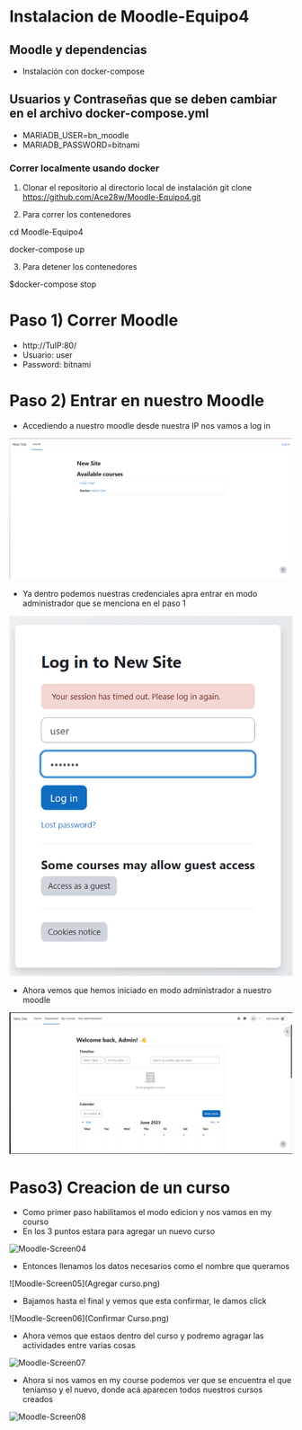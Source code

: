 # Instalacion de Moodle-Equipo4

## Moodle y dependencias
- Instalación con docker-compose 

## Usuarios y Contraseñas que se deben cambiar en el archivo docker-compose.yml
- MARIADB_USER=bn_moodle
- MARIADB_PASSWORD=bitnami

### Correr localmente usando docker

1. Clonar el repositorio al directorio local de instalación
git clone https://github.com/Ace28w/Moodle-Equipo4.git

2. Para correr los contenedores

cd Moodle-Equipo4

docker-compose up

3. Para detener los contenedores

$docker-compose stop

# Paso 1) Correr Moodle

- http://TuIP:80/
- Usuario: user
- Password: bitnami

# Paso 2) Entrar en nuestro Moodle

- Accediendo a nuestro moodle desde nuestra IP nos vamos a log in

![Moodle-Screen01](Img/Inicio.png)

- Ya dentro podemos nuestras credenciales apra entrar en modo administrador que se menciona en el paso 1

![Moodle-Screen02](Img/Login.png)

- Ahora vemos que hemos iniciado en modo administrador a nuestro moodle

![Moodle-Screen03](Img/Dentro.png)

# Paso3) Creacion de un curso

- Como primer paso habilitamos el modo edicion y nos vamos en my courso
- En los 3 puntos estara para agregar un nuevo curso

![Moodle-Screen04](Img/Curso.png)

- Entonces llenamos los datos necesarios como el nombre que queramos

![Moodle-Screen05](Agregar curso.png)

- Bajamos hasta el final y vemos que esta confirmar, le damos click

![Moodle-Screen06](Confirmar Curso.png)

- Ahora vemos que estaos dentro del curso y podremo agragar las actividades entre varias cosas

![Moodle-Screen07](DentroCurso.png)

- Ahora si nos vamos en my course podemos ver que se encuentra el que teniamso y el nuevo, donde acá aparecen todos nuestros cursos creados

![Moodle-Screen08](CursoFinal.png)
